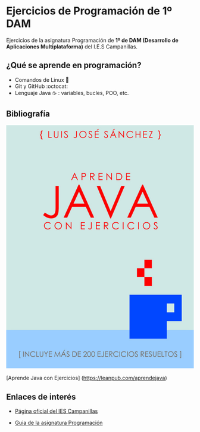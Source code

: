 # Ejercicios de Programación de 1º DAM

Ejercicios de la asignatura Programación de **1º de DAM (Desarrollo de Aplicaciones Multiplataforma)** del I.E.S Campanillas.

## ¿Qué se aprende en programación?

* Comandos de Linux :penguin:
* Git y GitHub :octocat:
* Lenguaje Java :coffee: : variables, bucles, POO, etc.

## Bibliografía

![Aprende Java con Ejercicios](imagenes/aprendejava.jpeg)

[Aprende Java con Ejercicios] (https://leanpub.com/aprendejava)

## Enlaces de interés 

* [Página oficial del IES Campanillas](http://iescampanillas.com/)

* [Guia de la asignatura Programación](https://github.com/LuisJoseSanchez/programacion)






 







